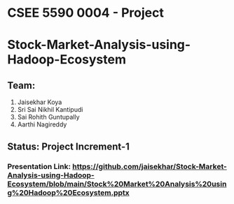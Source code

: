 # CSEE 5590 0004 - Project
# Stock-Market-Analysis-using-Hadoop-Ecosystem

## Team:
1. Jaisekhar Koya
2. Sri Sai Nikhil Kantipudi
3. Sai Rohith Guntupally
4. Aarthi Nagireddy

## Status: Project Increment-1
### Presentation Link: https://github.com/jaisekhar/Stock-Market-Analysis-using-Hadoop-Ecosystem/blob/main/Stock%20Market%20Analysis%20using%20Hadoop%20Ecosystem.pptx
